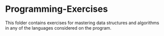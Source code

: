 # Programming-Exercises
This folder contains exercises for mastering data structures and algorithms in any of the languages considered on the program.
